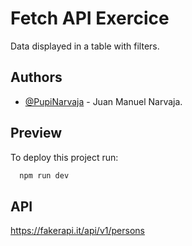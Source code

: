 # Fetch API Exercice

Data displayed in a table with filters.

## Authors

- [@PupiNarvaja](https://github.com/PupiNarvaja) - Juan Manuel Narvaja.


## Preview

To deploy this project run:

```bash
  npm run dev
```

## API
https://fakerapi.it/api/v1/persons